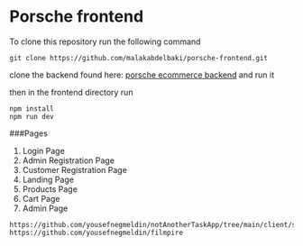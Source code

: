 # Porsche frontend

To clone this repository run the following command

```
git clone https://github.com/malakabdelbaki/porsche-frontend.git
```
clone the backend found here: [porsche ecommerce backend](https://github.com/malakabdelbaki/Porsche-ecommerce-website) and run it 

then in the frontend directory run

```
npm install
npm run dev
```

###Pages

1. Login Page
2. Admin Registration Page
3. Customer Registration Page
4. Landing Page
5. Products Page
6. Cart Page
7. Admin Page


```
https://github.com/yousefnegmeldin/notAnotherTaskApp/tree/main/client/src
https://github.com/yousefnegmeldin/filmpire
```
